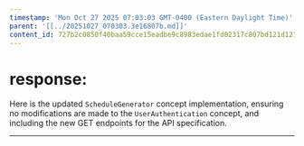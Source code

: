 ```yaml
---
timestamp: 'Mon Oct 27 2025 07:03:03 GMT-0400 (Eastern Daylight Time)'
parent: '[[../20251027_070303.3e16807b.md]]'
content_id: 727b2c0850f40baa59cce15eadbe9c8983edae1fd02317c807bd121d121881ea
---
```


# response:

Here is the updated `ScheduleGenerator` concept implementation, ensuring no modifications are made to the `UserAuthentication` concept, and including the new GET endpoints for the API specification.

***
